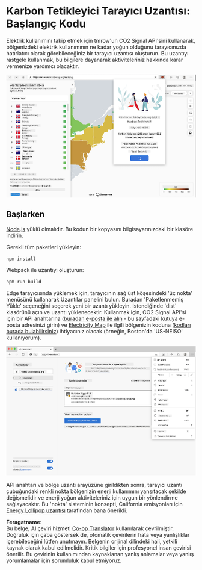<!--
CO_OP_TRANSLATOR_METADATA:
{
  "original_hash": "26fd39046d264ba185dcb086d3a8cf3e",
  "translation_date": "2025-08-25T23:36:09+00:00",
  "source_file": "5-browser-extension/start/README.md",
  "language_code": "tr"
}
-->
# Karbon Tetikleyici Tarayıcı Uzantısı: Başlangıç Kodu

Elektrik kullanımını takip etmek için tmrow'un CO2 Signal API'sini kullanarak, bölgenizdeki elektrik kullanımının ne kadar yoğun olduğunu tarayıcınızda hatırlatıcı olarak görebileceğiniz bir tarayıcı uzantısı oluşturun. Bu uzantıyı rastgele kullanmak, bu bilgilere dayanarak aktiviteleriniz hakkında karar vermenize yardımcı olacaktır.

![uzantı ekran görüntüsü](../../../../translated_images/extension-screenshot.0e7f5bfa110e92e3875e1bc9405edd45a3d2e02963e48900adb91926a62a5807.tr.png)

## Başlarken

[Node.js](https://npmjs.com) yüklü olmalıdır. Bu kodun bir kopyasını bilgisayarınızdaki bir klasöre indirin.

Gerekli tüm paketleri yükleyin:

```
npm install
```

Webpack ile uzantıyı oluşturun:

```
npm run build
```

Edge tarayıcısında yüklemek için, tarayıcının sağ üst köşesindeki 'üç nokta' menüsünü kullanarak Uzantılar panelini bulun. Buradan 'Paketlenmemiş Yükle' seçeneğini seçerek yeni bir uzantı yükleyin. İstendiğinde 'dist' klasörünü açın ve uzantı yüklenecektir. Kullanmak için, CO2 Signal API'si için bir API anahtarına ([buradan e-posta ile alın](https://www.co2signal.com/) - bu sayfadaki kutuya e-posta adresinizi girin) ve [Electricity Map](https://www.electricitymap.org/map) ile ilgili bölgenizin koduna ([kodları burada bulabilirsiniz](http://api.electricitymap.org/v3/zones)) ihtiyacınız olacak (örneğin, Boston'da 'US-NEISO' kullanıyorum).

![yükleme](../../../../translated_images/install-on-edge.78634f02842c48283726c531998679a6f03a45556b2ee99d8ff231fe41446324.tr.png)

API anahtarı ve bölge uzantı arayüzüne girildikten sonra, tarayıcı uzantı çubuğundaki renkli nokta bölgenizin enerji kullanımını yansıtacak şekilde değişmelidir ve enerji yoğun aktiviteleriniz için uygun bir yönlendirme sağlayacaktır. Bu 'nokta' sisteminin konsepti, California emisyonları için [Energy Lollipop uzantısı](https://energylollipop.com/) tarafından bana önerildi.

**Feragatname**:  
Bu belge, AI çeviri hizmeti [Co-op Translator](https://github.com/Azure/co-op-translator) kullanılarak çevrilmiştir. Doğruluk için çaba göstersek de, otomatik çevirilerin hata veya yanlışlıklar içerebileceğini lütfen unutmayın. Belgenin orijinal dilindeki hali, yetkili kaynak olarak kabul edilmelidir. Kritik bilgiler için profesyonel insan çevirisi önerilir. Bu çevirinin kullanımından kaynaklanan yanlış anlamalar veya yanlış yorumlamalar için sorumluluk kabul etmiyoruz.